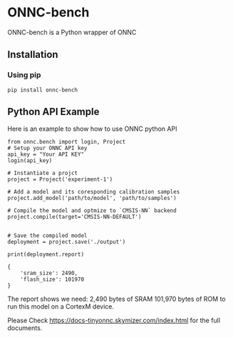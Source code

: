 # ONNC-bench

ONNC-bench is a Python wrapper of ONNC

## Installation

### Using pip
```
pip install onnc-bench
```

## Python API Example
Here is an example to show how to use ONNC python API
```
from onnc.bench import login, Project
# Setup your ONNC API key
api_key = "Your API KEY"
login(api_key)

# Instantiate a projct
project = Project('experiment-1')

# Add a model and its coresponding calibration samples
project.add_model('path/to/model', 'path/to/samples')

# Compile the model and optmize to `CMSIS-NN` backend
project.compile(target='CMSIS-NN-DEFAULT')


# Save the compiled model
deployment = project.save('./output')

print(deployment.report)

{
    'sram_size': 2490,
    'flash_size': 101970
}
```

The report shows we need:
    2,490 bytes of SRAM
  101,970 bytes of ROM
to run this model on a CortexM device.

Please Check https://docs-tinyonnc.skymizer.com/index.html for the full documents.

